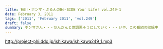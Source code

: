```yaml
---
title: 石川・ホンマ・ぶるんのBe-SIDE Your Life! vol.249-1
date: February 3, 2011
tags: ['2011', 'February 2011', 'vol.249']
draft: false
summary: ホンマさん・・・だんだんと体調悪そうにしていく・・・いや、この番組の収録中はズンズンと体調が悪くなっていくことが多々あるような～～NAMAE
---
```


http://project-phi.ddo.jp/ishikawa/ishikawa249_1.mp3